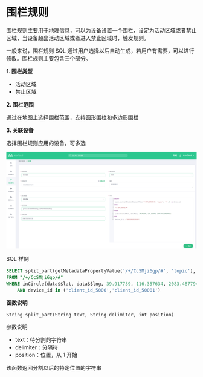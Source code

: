 # 围栏规则

围栏规则主要用于地理信息，可以为设备设置一个围栏，设定为活动区域或者禁止区域，当设备超出活动区域或者进入禁止区域时，触发规则。

一般来说，围栏规则 SQL 通过用户选择以后自动生成，若用户有需要，可以进行修改。围栏规则主要包含三个部分。

**1. 围栏类型**

- 活动区域
-  禁止区域

**2. 围栏范围**

通过在地图上选择围栏范围，支持圆形围栏和多边形围栏

**3. 关联设备**

选择围栏规则应用的设备，可多选

![scope_rules_create](_assets/scope_rules_create.png)

SQL 样例

```sql
SELECT split_part(getMetadataPropertyValue('/+/CcSMji6gp/#', 'topic'), '/' , 5) AS device_id
FROM "/+/CcSMji6gp/#"
WHERE inCircle(data$$lat, data$$lng, 39.917739, 116.357634, 2083.487794747287)
    AND device_id in ('client_id_5000','client_id_50001')
```

**函数说明**

```
String split_part(String text, String delimiter, int position)
```
参数说明
- text：待分割的字符串
- delimiter：分隔符
- position：位置，从 1 开始

该函数返回分割以后的特定位置的字符串
